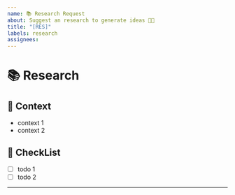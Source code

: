```yaml
---
name: 📚 Research Request
about: Suggest an research to generate ideas 👨‍🏫
title: "[RES]"
labels: research
assignees:
---
```

# 📚 Research

## 📎 Context

- context 1
- context 2

## 📌 CheckList

- [ ] todo 1
- [ ] todo 2

---
